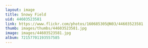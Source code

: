 ```yaml
---
layout: image
title: Snowy Field
uid: 44603523581
link: https://www.flickr.com/photos/160685305@N03/44603523581
thumb: images/thumbs/44603523581.jpg
image: images/44603523581.jpg
album: 72157701193557585
---
```


